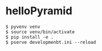 # helloPyramid

```
$ pyvenv venv
$ source venv/bin/activate
$ pip install -e .
$ pserve developmenbt.ini --reload
```
